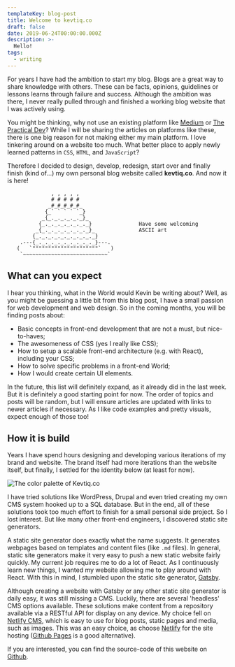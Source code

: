 ```yaml
---
templateKey: blog-post
title: Welcome to kevtiq.co
draft: false
date: 2019-06-24T00:00:00.000Z
description: >-
  Hello!
tags:
  - writing
---
```


For years I have had the ambition to start my blog. Blogs are a great way to share knowledge with others. These can be facts, opinions, guidelines or lessons learns through failure and success. Although the ambition was there, I never really pulled through and finished a working blog website that I was actively using.

You might be thinking, why not use an existing platform like [Medium](https://medium.com) or [The Practical Dev](https://dev.to)? While I will be sharing the articles on platforms like these, there is one big reason for not making either my main platform. I love tinkering around on a website too much. What better place to apply newly learned patterns in `CSS`, `HTML`, and `JavaScript`?

Therefore I decided to design, develop, redesign, start over and finally finish (kind of...) my own personal blog website called **kevtiq.co**. And now it is here!

```
              , , , , ,
              # # # # #
             _#_#_#_#_#_
            {_` ` ` ` `_}
           _{_._._._._._}_
          {_._._._._._._._}               Have some welcoming
         _{_._._._._._._._}_              ASCII art
        {_._._._._._._._._._}
    .---{_._._._._._._._._._}---.
   (   `"""""""""""""""""""""`   )
    `~~~~~~~~~~~~~~~~~~~~~~~~~~~`
```

## What can you expect

I hear you thinking, what in the World would Kevin be writing about? Well, as you might be guessing a little bit from this blog post, I have a small passion for web development and web design. So in the coming months, you will be finding posts about:

- Basic concepts in front-end development that are not a must, but nice-to-haves;
- The awesomeness of CSS (yes I really like CSS);
- How to setup a scalable front-end architecture (e.g. with React), including your CSS;
- How to solve specific problems in a front-end World;
- How I would create certain UI elements.

In the future, this list will definitely expand, as it already did in the last week. But it is definitely a good starting point for now. The order of topics and posts will be random, but I will ensure articles are updated with links to newer articles if necessary. As I like code examples and pretty visuals, expect enough of those too!

## How it is build

Years I have spend hours designing and developing various iterations of my brand and website. The brand itself had more iterations than the website itself, but finally, I settled for the identity below (at least for now).

![The color palette of Kevtiq.co](/img/color-palette.png 'The color palette of Kevtiq.co')

I have tried solutions like WordPress, Drupal and even tried creating my own CMS system hooked up to a SQL database. But in the end, all of these solutions took too much effort to finish for a small personal side project. So I lost interest. But like many other front-end engineers, I discovered static site generators.

A static site generator does exactly what the name suggests. It generates webpages based on templates and content files (like `.md` files). In general, static site generators make it very easy to push a new static website fairly quickly. My current job requires me to do a lot of React. As I continuously learn new things, I wanted my website allowing me to play around with React. With this in mind, I stumbled upon the static site generator, [Gatsby](https://gatsbyjs.org).

Although creating a website with Gatsby or any other static site generator is daily easy, it was still missing a CMS. Luckily, there are several 'headless' CMS options available. These solutions make content from a repository available via a RESTful API for display on any device. My choice fell on [Netlify CMS](https://www.netlifycms.org/), which is easy to use for blog posts, static pages and media, such as images.
This was an easy choice, as choose [Netlify](https://www.netlify.com/) for the site hosting ([Github Pages](https://pages.github.com/) is a good alternative).

If you are interested, you can find the source-code of this website on [Github](https://github.com/kevtiq/kevtiq.co).
